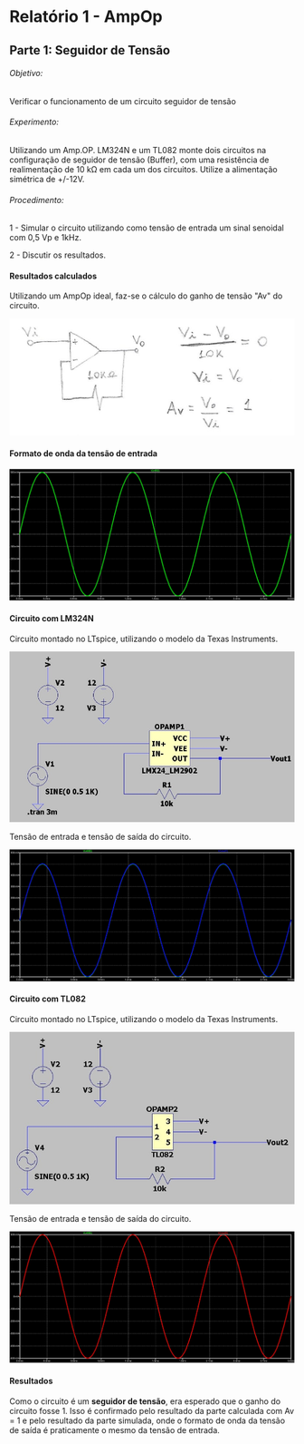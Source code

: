# Relatório 1 - AmpOp

## Parte 1: Seguidor de Tensão

###### Objetivo:

Verificar o funcionamento de um circuito seguidor de tensão

###### Experimento:

Utilizando um Amp.OP. LM324N e um TL082 monte dois circuitos na configuração de seguidor de tensão (Buffer), com uma resistência de realimentação de 10 kΩ em cada um dos circuitos. Utilize a alimentação simétrica de +/-12V.

###### Procedimento:

1 - Simular o circuito utilizando como tensão de entrada um sinal senoidal com 0,5 Vp e 1kHz.

2 - Discutir os resultados.

#### Resultados calculados
Utilizando um AmpOp ideal, faz-se o cálculo do ganho de tensão "Av" do circuito.

![p1conta1](/resources/images/relat1/p1conta.jpg)

#### Formato de onda da tensão de entrada
![tensaofonte](/resources/images/relat1/ondafonte.jpg)
#### Circuito com LM324N
Circuito montado no LTspice, utilizando o modelo da Texas Instruments.

![Circuito1p1](/resources/images/relat1/p1cir1.jpg)

Tensão de entrada e tensão de saída do circuito.

![p1onda1](/resources/images/relat1/p1onda1.jpg)

#### Circuito com TL082
Circuito montado no LTspice, utilizando o modelo da Texas Instruments.

![Circuito2p1](/resources/images/relat1/p1cir2.jpg)

Tensão de entrada e tensão de saída do circuito.

![p1onda2](/resources/images/relat1/p1onda2.jpg)

#### Resultados
Como o circuito é um **seguidor de tensão**, era esperado que o ganho do circuito fosse 1. Isso é confirmado pelo resultado da parte calculada com Av = 1 e pelo resultado da parte simulada, onde o formato de onda da tensão de saída é praticamente o mesmo da tensão de entrada.
